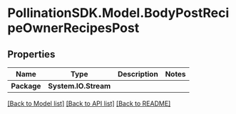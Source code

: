 
# PollinationSDK.Model.BodyPostRecipeOwnerRecipesPost

## Properties

Name | Type | Description | Notes
------------ | ------------- | ------------- | -------------
**Package** | **System.IO.Stream** |  | 

[[Back to Model list]](../README.md#documentation-for-models)
[[Back to API list]](../README.md#documentation-for-api-endpoints)
[[Back to README]](../README.md)

